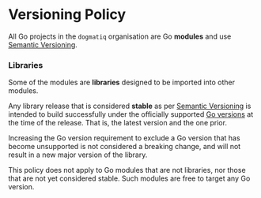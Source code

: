 # Versioning Policy

All Go projects in the `dogmatiq` organisation are Go **modules** and use
[Semantic Versioning].

### Libraries

Some of the modules are **libraries** designed to be imported into other
modules.

Any library release that is considered **stable** as per [Semantic Versioning]
is intended to build successfully under the officially supported [Go versions]
at the time of the release. That is, the latest version and the one prior.

Increasing the Go version requirement to exclude a Go version that has become
unsupported is not considered a breaking change, and will not result in a new
major version of the library.

This policy does not apply to Go modules that are not libraries, nor those that
are not yet considered stable. Such modules are free to target any Go version.

<!-- references -->

[semantic versioning]: https://semver.org/
[go versions]: https://endoflife.date/go
